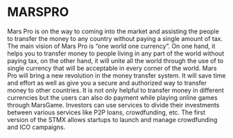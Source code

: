 # MARSPRO
Mars Pro is on the way to coming into the market and assisting the people to transfer the money to any country without paying a single amount of tax. The main vision of Mars Pro is “one world one currency”. On one hand, it helps you to transfer money to people living in any part of the world without paying tax, on the other hand, it will unite all the world through the use of to single currency that will be acceptable in every corner of the world.  Mars Pro will bring a new revolution in the money transfer system. It will save time and effort as well as give you a secure and authorized way to transfer money to other countries. It is not only helpful to transfer money in different currencies but the users can also do payment while playing online games through MarsGame.  Investors can use services to divide their investments between various services like P2P loans, crowdfunding, etc. The first version of the STMX allows startups to launch and manage crowdfunding and ICO campaigns.
